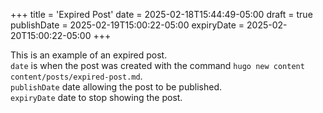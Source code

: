 +++
title = 'Expired Post'
date = 2025-02-18T15:44:49-05:00
draft = true
publishDate = 2025-02-19T15:00:22-05:00
expiryDate = 2025-02-20T15:00:22-05:00
+++

This is an example of an expired post.  
`date` is when the post was created with the command `hugo new content content/posts/expired-post.md`.  
`publishDate` date allowing the post to be published.  
`expiryDate` date to stop showing the post.  
